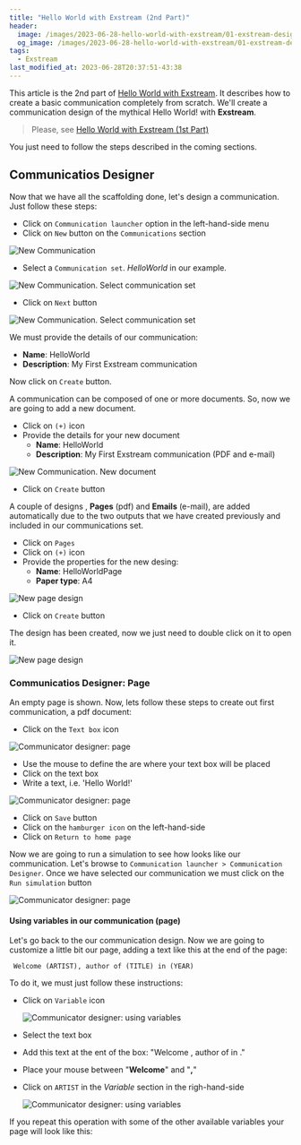 ```yaml
---
title: "Hello World with Exstream (2nd Part)"
header:
  image: /images/2023-06-28-hello-world-with-exstream/01-exstream-design.png
  og_image: /images/2023-06-28-hello-world-with-exstream/01-exstream-design.png
tags:
  - Exstream
last_modified_at: 2023-06-28T20:37:51-43:38
---
```



This article is the 2nd part of [Hello World with Exstream](/hello-world-with-exstream). It describes how to create a basic communication completely from scratch. 
We'll create a communication design of the mythical Hello World! with **Exstream**.

> Please, see [Hello World with Exstream (1st Part)](/hello-world-with-exstream)

You just need to follow the steps described in the coming sections.

## Communicatios Designer

Now that we have all the scaffolding done, let's design a communication. Just follow these steps:
 
 - Click on `Communication launcher` option in the left-hand-side menu
 - Click on `New` button on the `Communications` section

 ![New Communication](../images/2023-06-28-hello-world-with-exstream/24-exstream-new-communication.png)	  	
- Select a `Communication set`. *HelloWorld* in our example.

 ![New Communication. Select communication set](../images/2023-06-28-hello-world-with-exstream/25-exstream-new-communication-select-communication-set.png)	  	
- Click on `Next` button 

 ![New Communication. Select communication set](../images/2023-06-28-hello-world-with-exstream/26-exstream-new-communication-create.png)	  	

We must provide the details of our communication:

 - **Name**: HelloWorld
 - **Description**: My First Exstream communication

Now click on `Create` button.
 
A communication can be composed of one or more documents. So, now we are going to add a new document.

 - Click on `(+)` icon
 - Provide the details for your new document
    - **Name**: HelloWorld
    - **Description**: My First Exstream communication (PDF and e-mail)

 ![New Communication. New document](../images/2023-06-28-hello-world-with-exstream/27-exstream-new-communication-new-document.png) 
 
 - Click on `Create` button
 
 A couple of designs , **Pages** (pdf) and **Emails** (e-mail), are added automatically due to the two outputs that we have created previously and included in our communications set.
 
 - Click on `Pages`	
 - Click on `(+)` icon
 - Provide the properties for the new desing:
    - **Name**: HelloWorldPage
    - **Paper type**: A4	

 ![New page design](../images/2023-06-28-hello-world-with-exstream/31-exstream-page-design.png) 
 
  - Click on `Create` button
 
The design has been created, now we just need to double click on it to open it.
 
  ![New page design](../images/2023-06-28-hello-world-with-exstream/32-exstream-page-design-pdf.png) 

### Communicatios Designer: Page

An empty page is shown. Now, lets follow these steps to create out first communication, a pdf document:

 - Click on the `Text box` icon

  ![Communicator designer: page](../images/2023-06-28-hello-world-with-exstream/35-exstream-communicator-designer.png) 

 - Use the mouse to define the are where your text box will be placed
 - Click on the text box
 - Write a text, i.e. 'Hello World!'

  ![Communicator designer: page](../images/2023-06-28-hello-world-with-exstream/36-exstream-communicator-designer.png) 
  
 - Click on `Save` button
 - Click on the `hamburger icon` on the left-hand-side
 - Click on `Return to home page`
 
Now we are going to run a simulation to see how looks like our communication. Let's browse to `Communication launcher > Communication Designer`. Once we have selected our communication we must click on the `Run simulation` button
 
   ![Communicator designer: page](../images/2023-06-28-hello-world-with-exstream/38-run-simulation.png) 

#### Using variables in our communication (page)

Let's go back to the our communication design. Now we are going to customize a little bit our page, adding a text like this at the end of the page:

```
 Welcome (ARTIST), author of (TITLE) in (YEAR)
```

To do it, we must just follow these instructions:

 - Click on `Variable` icon

   ![Communicator designer: using variables](../images/2023-06-28-hello-world-with-exstream/39-exstream-communicator-designer-variable.png) 

 - Select the text box
 - Add this text at the ent of the box: "Welcome , author of in ."
 - Place your mouse between "**Welcome**"  and "**,**"
 - Click on `ARTIST` in the *Variable* section in the righ-hand-side

   ![Communicator designer: using variables](../images/2023-06-28-hello-world-with-exstream/40-exstream-communicator-designer-variable.png) 
   
If you repeat this operation with some of the other available variables your page will look like this:



  